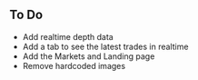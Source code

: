 ## To Do
 - Add realtime depth data
 - Add a tab to see the latest trades in realtime
 - Add the Markets and Landing page
 - Remove hardcoded images
